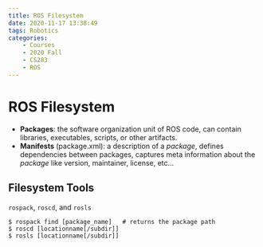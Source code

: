 ```yaml
---
title: ROS Filesystem
date: 2020-11-17 13:38:49
tags: Robotics
categories:
    - Courses
    - 2020 Fall
    - CS283
    - ROS
---
```


# ROS Filesystem
* **Packages**: the software organization unit of ROS code, can contain libraries, executables, scripts, or other artifacts.
* **Manifests** (package.xml): a description of a *package*, defines dependencies between packages, captures meta information about the *package* like version, maintainer, license, etc...

## Filesystem Tools
`rospack`, `roscd`, and `rosls`
```
$ rospack find [package_name]	# returns the package path
$ roscd [locationname[/subdir]] 
$ rosls [locationname[/subdir]]
```
